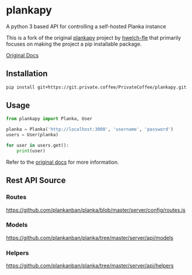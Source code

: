 # plankapy

A python 3 based API for controlling a self-hosted Planka instance

This is a fork of the original [plankapy](https://github.com/hwelch-fle/plankapy)
project by [hwelch-fle](https://github.com/hwelch-fle) that primarily focuses on
making the project a pip installable package.

[Original Docs](https://hwelch-fle.github.io/plankapy/plankapy.html)

## Installation

```bash
pip install git+https://git.private.coffee/PrivateCoffee/plankapy.git
```

## Usage

```python
from plankapy import Planka, User

planka = Planka('http://localhost:3000', 'username', 'password')
users = User(planka)

for user in users.get():
    print(user)
```

Refer to the [original docs](https://hwelch-fle.github.io/plankapy/plankapy.html)
for more information.

## Rest API Source

### Routes

https://github.com/plankanban/planka/blob/master/server/config/routes.js

### Models

https://github.com/plankanban/planka/tree/master/server/api/models

### Helpers

https://github.com/plankanban/planka/tree/master/server/api/helpers
